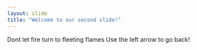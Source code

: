 ```yaml
---
layout: slide
title: "Welcome to our second slide!"
---
```

Dont let fire turn to fleeting flames
Use the left arrow to go back!
